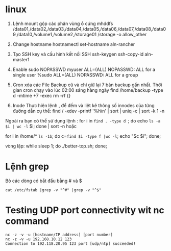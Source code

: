 # linux

1. Lệnh mount gộp các phân vùng ổ cứng
mhddfs /data01,/data02,/data03,/data04,/data05,/data06,/data07,/data08,/data09,/data10,/volume1,/volume2,/storage01 /storage -o allow_other

2. Change hostname
hostnamectl set-hostname aln-rancher

3. Tạo SSH key và cấu hình kết nối SSH
ssh-keygen
ssh-copy-id aln-master1 

4. Enable sudo NOPASSWD
myuser ALL=(ALL) NOPASSWD: ALL for a single user
%sudo  ALL=(ALL) NOPASSWD: ALL for a group

5. Cron xóa các File Backup cũ và chỉ giữ lại 7 bản backup gần nhất. Thời gian cron chạy vào lúc 02:00 sáng hàng ngày
find /home/backup -type d -mtime +7 -exec rm -rf {}

6. Inode
Thực hiện lệnh , để đếm và liệt kê thông số innodes của từng đường dẫn cụ thể:
find / -xdev -printf '%h\n' | sort | uniq -c | sort -k 1 -n

Ngoài ra bạn có thể sử dụng lệnh :
for i in `find . -type d `; do echo `ls -a $i | wc -l` $i; done | sort -n
hoặc

for i in /home/* `ls -1b`; do c=`find $i -type f |wc -l`; echo "$c $i"; done;


vòng lặp:
while sleep 1; do ./better-top.sh; done;


# Lệnh grep
Bỏ các dòng có bắt đầu bằng # và $
```
cat /etc/fstab |grep -v "^#" |grep -v "^$"
```

# Testing UDP port connectivity wit nc command
```
nc -z -v -u [hostname/IP address] [port number]
nc -z -v -u 192.168.10.12 123
Connection to 192.118.20.95 123 port [udp/ntp] succeeded!
```
